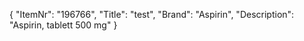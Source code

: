 {
  "ItemNr": "196766",
  "Title": "test",
  "Brand": "Aspirin",
  "Description": "Aspirin, tablett 500 mg"
}